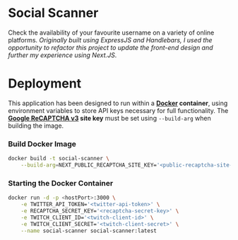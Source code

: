 # **Social Scanner**

Check the availability of your favourite username on a variety of online platforms. _Originally built using ExpressJS and Handlebars, I used the opportunity to refactor this project to update the front-end design and further my experience using Next.JS_.

# **Deployment**

This application has been designed to run within a **[Docker](https://www.docker.com/) container**, using environment variables to store API keys necessary for full functionality. The **[Google ReCAPTCHA v3](https://developers.google.com/recaptcha/docs/v3) site key** must be set using `--build-arg` when building the image.

### Build Docker Image

```bash
docker build -t social-scanner \
    --build-arg=NEXT_PUBLIC_RECAPTCHA_SITE_KEY='<public-recaptcha-site-key>' .
```

### Starting the Docker Container

```bash
docker run -d -p <hostPort>:3000 \
    -e TWITTER_API_TOKEN='<twitter-api-token>' \
    -e RECAPTCHA_SECRET_KEY='<recaptcha-secret-key>' \
    -e TWITCH_CLIENT_ID='<twitch-client-id>' \
    -e TWITCH_CLIENT_SECRET='<twitch-client-secret>' \
    --name social-scanner social-scanner:latest
```
